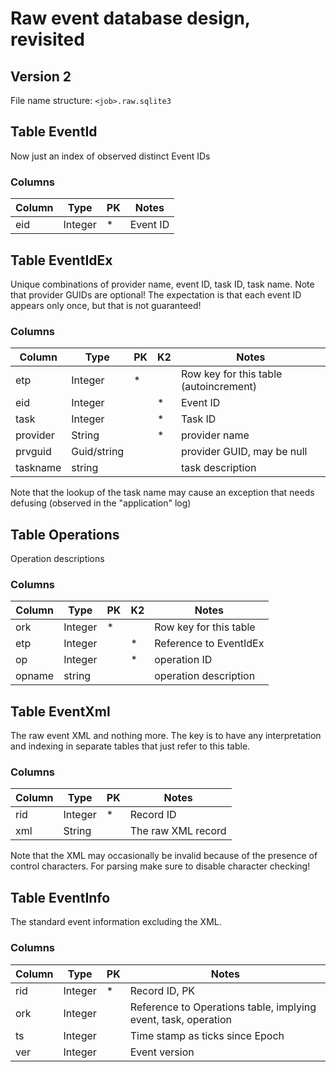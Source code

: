 ﻿# Raw event database design, revisited

## Version 2

File name structure: `<job>.raw.sqlite3`

## Table EventId

Now just an index of observed distinct Event IDs

### Columns

|Column|Type|PK|Notes|
|---|---|---|---|
|eid|Integer|*|Event ID|


## Table EventIdEx

Unique combinations of provider name, event ID, task ID,
task name. Note that provider GUIDs are optional!
The expectation is that each event ID appears only once,
but that is not guaranteed!

### Columns

|Column|Type|PK|K2|Notes|
|---|---|---|---|---|
|etp|Integer|*||Row key for this table (autoincrement)|
|eid|Integer||*|Event ID|
|task|Integer||*|Task ID|
|provider|String||*|provider name|
|prvguid|Guid/string|||provider GUID, may be null|
|taskname|string|||task description|

Note that the lookup of the task name may cause an exception
that needs defusing (observed in the "application" log)

## Table Operations

Operation descriptions

### Columns

|Column|Type|PK|K2|Notes|
|---|---|---|---|---|
|ork|Integer|*||Row key for this table|
|etp|Integer||*|Reference to EventIdEx|
|op|Integer||*|operation ID|
|opname|string|||operation description|

## Table EventXml

The raw event XML and nothing more. The key is to have
any interpretation and indexing in separate tables that
just refer to this table.

### Columns

|Column|Type|PK|Notes|
|---|---|---|---|
|rid|Integer|*|Record ID|
|xml|String||The raw XML record|

Note that the XML may occasionally be invalid because of
the presence of control characters. For parsing make sure
to disable character checking!

## Table EventInfo

The standard event information excluding the XML.

### Columns

|Column|Type|PK|Notes|
|---|---|---|---|
|rid|Integer|*|Record ID, PK|
|ork|Integer||Reference to Operations table, implying event, task, operation|
|ts|Integer||Time stamp as ticks since Epoch|
|ver|Integer||Event version|




